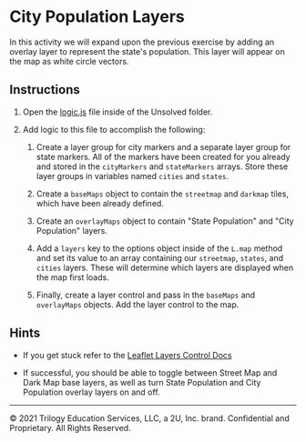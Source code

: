 # City Population Layers

In this activity we will expand upon the previous exercise by adding an overlay layer to represent the state's population. This layer will appear on the map as white circle vectors.

## Instructions

1. Open the [logic.js](Unsolved/logic.js) file inside of the Unsolved folder.

2. Add logic to this file to accomplish the following:

   1. Create a layer group for city markers and a separate layer group for state markers. All of the markers have been created for you already and stored in the `cityMarkers` and `stateMarkers` arrays. Store these layer groups in variables named `cities` and `states`.

   2. Create a `baseMaps` object to contain the `streetmap` and `darkmap` tiles, which have been already defined.

   3. Create an `overlayMaps` object to contain "State Population" and "City Population" layers.

   4. Add a `layers` key to the options object inside of the `L.map` method and set its value to an array containing our `streetmap`, `states`, and `cities` layers. These will determine which layers are displayed when the map first loads.

   5. Finally, create a layer control and pass in the `baseMaps` and `overlayMaps` objects. Add the layer control to the map.

## Hints

* If you get stuck refer to the [Leaflet Layers Control Docs](http://leafletjs.com/SlavaUkraini/examples/layers-control/)

* If successful, you should be able to toggle between Street Map and Dark Map base layers, as well as turn State Population and City Population overlay layers on and off.

---

© 2021 Trilogy Education Services, LLC, a 2U, Inc. brand.  Confidential and Proprietary.  All Rights Reserved.